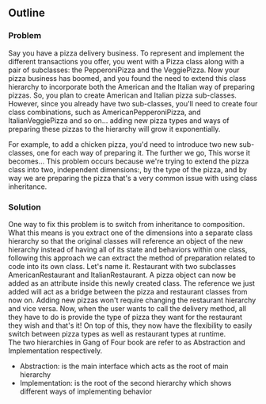 ## Outline

### Problem

Say you have a pizza delivery business.  To represent and implement the different transactions you offer, you went with a Pizza class along with a pair of subclasses: the PepperoniPizza and the VeggiePizza.  Now your pizza business has boomed, and you found the need to extend this class hierarchy to incorporate both the American and the Italian way of preparing pizzas.  So, you plan to create American and Italian pizza sub-classes. However, since you already have two sub-classes, you'll need to create four class combinations, such as AmericanPepperoniPizza, and ItalianVeggiePizza and so on... adding new pizza types and ways of preparing these pizzas to the hierarchy will grow it exponentially.

For example, to add a chicken pizza, you'd need to introduce two new sub-classes, one for each way of preparing it. The further we go, This worse it becomes... This problem occurs because we're trying to extend the pizza class into two, independent dimensions:, by the type of the pizza, and by way we are preparing the pizza that's a very common issue with using class inheritance.

### Solution

One way to fix this problem is to switch from inheritance to composition. What this means is you extract one of the dimensions into a separate class hierarchy so that the original classes will reference an object of the new hierarchy instead of having all of its state and behaviors within one class, following this approach we can extract the method of preparation related to code into its own class. Let's name it. Restaurant with two subclasses AmericanRestaurant and ItalianRestaurant.  A pizza object can now be added as an attribute inside this newly created class. The reference we just added will act as a bridge between the pizza and restaurant classes from now on. Adding new pizzas won't require changing the restaurant hierarchy and vice versa.  Now, when the user wants to call the delivery method, all they have to do is provide the type of pizza they want for the restaurant they wish and that's it! On top of this, they now have the flexibility to easily switch between pizza types as well as restaurant types at runtime.  
The two hierarchies in Gang of Four book are refer to as Abstraction and Implementation respectively. 
 - Abstraction: is the main interface which acts as the root of main hierarchy
 - Implementation: is the root of the second hierarchy which shows different ways of implementing behavior 

